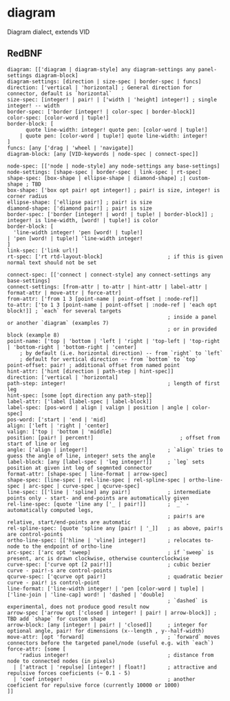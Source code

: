 # diagram
Diagram dialect, extends VID

## RedBNF

	diagram: [['diagram | diagram-style] any diagram-settings any panel-settings diagram-block]
	diagram-settings: [direction | size-spec | border-spec | funcs]
	direction: ['vertical | 'horizontal] ; General direction for connector, default is `horizontal`
	size-spec: [integer! | pair! | ['width | 'height] integer!] ; single integer! -- width
	border-spec: ['border [integer! | color-spec | border-block]]
	color-spec: [color-word | tuple!]
	border-block: [
		  quote line-width: integer! quote pen: [color-word | tuple!] 
		| quote pen: [color-word | tuple!] quote line-width: integer!
	]
	funcs: [any ['drag | 'wheel | 'navigate]]
	diagram-block: [any [VID-keywords | node-spec | connect-spec]]
	
	node-spec: [['node | node-style] any node-settings any base-settings]
	node-settings: [shape-spec | border-spec | link-spec | rt-spec]
	shape-spec: [box-shape | ellipse-shape | diamond-shape] ;| custom-shape ; TBD 
	box-shape: ['box opt pair! opt integer!] ; pair! is size, integer! is corner radius
	ellipse-shape: ['ellipse pair!] ; pair! is size
	diamond-shape: ['diamond pair!] ; pair! is size
	border-spec: ['border [integer! | word! | tuple! | border-block]] ; integer! is line-width, [word! | tuple!] is color
	border-block: [
	  'line-width integer! 'pen [word! | tuple!] 
	| 'pen [word! | tuple!] 'line-width integer!
	]
	link-spec: ['link url!]
	rt-spec: ['rt rtd-layout-block] 					; if this is given normal text should not be set
	
	connect-spec: [['connect | connect-style] any connect-settings any base-settings]
	connect-settings: [from-attr | to-attr | hint-attr | label-attr | format-attr | move-attr | force-attr]
	from-attr: ['from 1 3 [point-name | point-offset | :node-ref]]
	to-attr: ['to 1 3 [point-name | point-offset | :node-ref | 'each opt block!]] ; `each` for several targets 
														; inside a panel or another `diagram` (examples 7)
														; or in provided block (example 8)
	point-name: ['top | 'bottom | 'left | 'right | 'top-left | 'top-right | 'bottom-right | 'bottom-right | 'center]
		; by default (i.e. horizontal direction) -- from `right` to `left`
		; default for vertical direction -- from `bottom` to `top`
	point-offset: pair! ; additional offset from named point
	hint-attr: ['hint [direction | path-step | hint-spec]]
	direction: ['vertical | 'horizontal]
	path-step: integer!   								; length of first leg
	hint-spec: [some [opt direction any path-step]]
	label-attr: ['label [label-spec | label-block]]
	label-spec: [pos-word | align | valign | position | angle | color-spec]
	pos-word: ['start | 'end | 'mid]
	align: ['left | 'right | 'center]
	valign: ['top | 'bottom | 'middle]
	position: [pair! | percent!] 							; offset from start of line or leg
	angle: ['align | integer!]							; `align` tries to guess the angle of line, integer! sets the angle
	label-block: [any [label-spec | 'leg integer!]]		; `leg` sets position at given int leg of segmnted connector
	format-attr: [shape-spec | line-format | arrow-spec]
	shape-spec: [line-spec | rel-line-spec | rel-spline-spec | ortho-line-spec | arc-spec | curve-spec | qcurve-spec]
	line-spec: [['line | 'spline] any pair!] 			; intermediate points only - start- and end-points are automatically given
	rel-line-spec: [quote 'line any ['_ | pair!]] 		; `_` - automatically computed legs, 
														; pair!s are relative, start/end-points are automatic
	rel-spline-spec: [quote 'spline any [pair! | '_]] 	; as above, pair!s are control-points
	ortho-line-spec: [['hline | 'vline] integer!] 		; relocates to-node to the endpoint of ortho-line
	arc-spec: ['arc opt 'sweep] 						; if `sweep` is present, arc is drawn clockwise, otherwise counterclockwise
	curve-spec: ['curve opt [2 pair!]] 					; cubic bezier curve - pair!-s are control-points
	qcurve-spec: ['qcurve opt pair!] 					; quadratic bezier curve - pair! is control-point
	line-format: ['line-width integer! | 'pen [color-word | tuple] | ['line-join | 'line-cap] word! | 'dashed | 'double] 
														; `dashed` is experimental, does not produce good result now 
	arrow-spec ['arrow opt ['closed | integer! | pair! | arrow-block]] ; TBD add `shape` for custom shape
	arrow-block: [any [integer! | pair! | 'closed]] 	; integer for optional angle, pair! for dimensions (x--length , y--half-width)
	move-attr: [opt 'forward]							; `forward` moves connectors before the targeted panel/node (useful e.g. with `each`)
	force-attr: [some [
		'radius integer! 								; distance from node to connected nodes (in pixels)
	  |	['attract | 'repulse] [integer! | float!] 		; attractive and repulsive forces coeficients (~ 0.1 - 5)
	  |	'coef integer!									; another coeficient for repulsive force (currently 10000 or 1000)
	]]
